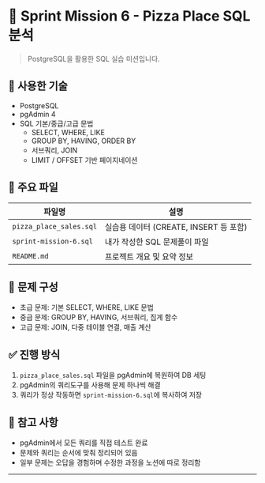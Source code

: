# 🍕 Sprint Mission 6 - Pizza Place SQL 분석

> PostgreSQL을 활용한 SQL 실습 미션입니다.

## 📌 사용한 기술

- PostgreSQL
- pgAdmin 4
- SQL 기본/중급/고급 문법
  - SELECT, WHERE, LIKE
  - GROUP BY, HAVING, ORDER BY
  - 서브쿼리, JOIN
  - LIMIT / OFFSET 기반 페이지네이션

## 📑 주요 파일

| 파일명 | 설명 |
|--------|------|
| `pizza_place_sales.sql` | 실습용 데이터 (CREATE, INSERT 등 포함) |
| `sprint-mission-6.sql` | 내가 작성한 SQL 문제풀이 파일 |
| `README.md` | 프로젝트 개요 및 요약 정보 |

## 🧩 문제 구성

- 초급 문제: 기본 SELECT, WHERE, LIKE 문법
- 중급 문제: GROUP BY, HAVING, 서브쿼리, 집계 함수
- 고급 문제: JOIN, 다중 테이블 연결, 매출 계산

## ✅ 진행 방식

1. `pizza_place_sales.sql` 파일을 pgAdmin에 복원하여 DB 세팅
2. pgAdmin의 쿼리도구를 사용해 문제 하나씩 해결
3. 쿼리가 정상 작동하면 `sprint-mission-6.sql`에 복사하여 저장

## 📌 참고 사항

- pgAdmin에서 모든 쿼리를 직접 테스트 완료
- 문제와 쿼리는 순서에 맞춰 정리되어 있음
- 일부 문제는 오답을 경험하며 수정한 과정을 노션에 따로 정리함

---

